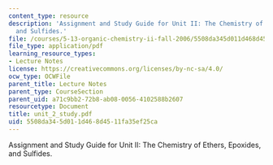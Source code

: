 ```yaml
---
content_type: resource
description: 'Assignment and Study Guide for Unit II: The Chemistry of Ethers, Epoxides,
  and Sulfides.'
file: /courses/5-13-organic-chemistry-ii-fall-2006/5508da345d011d468d4511fa35ef25ca_unit_2_study.pdf
file_type: application/pdf
learning_resource_types:
- Lecture Notes
license: https://creativecommons.org/licenses/by-nc-sa/4.0/
ocw_type: OCWFile
parent_title: Lecture Notes
parent_type: CourseSection
parent_uid: a71c9bb2-72b8-ab08-0056-4102588b2607
resourcetype: Document
title: unit_2_study.pdf
uid: 5508da34-5d01-1d46-8d45-11fa35ef25ca
---
```

Assignment and Study Guide for Unit II: The Chemistry of Ethers, Epoxides, and Sulfides.